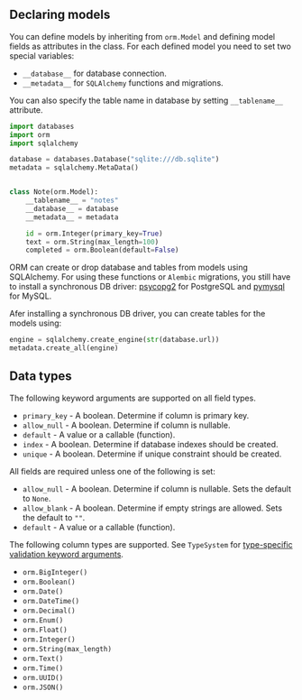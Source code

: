## Declaring models

You can define models by inheriting from `orm.Model` and
defining model fields as attributes in the class.
For each defined model you need to set two special variables:

* `__database__` for database connection.
* `__metadata__` for `SQLAlchemy` functions and migrations.

You can also specify the table name in database by setting `__tablename__` attribute.

```python
import databases
import orm
import sqlalchemy

database = databases.Database("sqlite:///db.sqlite")
metadata = sqlalchemy.MetaData()


class Note(orm.Model):
    __tablename__ = "notes"
    __database__ = database
    __metadata__ = metadata

    id = orm.Integer(primary_key=True)
    text = orm.String(max_length=100)
    completed = orm.Boolean(default=False)
```

ORM can create or drop database and tables from models using SQLAlchemy.
For using these functions or `Alembic` migrations, you still have to
install a synchronous DB driver: [psycopg2][psycopg2] for PostgreSQL and [pymysql][pymysql] for MySQL.

Afer installing a synchronous DB driver, you can create tables for the models using:

```python
engine = sqlalchemy.create_engine(str(database.url))
metadata.create_all(engine)
```

## Data types

The following keyword arguments are supported on all field types.

* `primary_key` - A boolean. Determine if column is primary key.
* `allow_null` - A boolean. Determine if column is nullable.
* `default` - A value or a callable (function).
* `index` - A boolean. Determine if database indexes should be created.
* `unique` - A boolean. Determine if unique constraint should be created.

All fields are required unless one of the following is set:

* `allow_null` - A boolean. Determine if column is nullable. Sets the default to `None`.
* `allow_blank` - A boolean. Determine if empty strings are allowed. Sets the default to `""`.
* `default` - A value or a callable (function).

The following column types are supported.
See `TypeSystem` for [type-specific validation keyword arguments][typesystem-fields].

* `orm.BigInteger()`
* `orm.Boolean()`
* `orm.Date()`
* `orm.DateTime()`
* `orm.Decimal()`
* `orm.Enum()`
* `orm.Float()`
* `orm.Integer()`
* `orm.String(max_length)`
* `orm.Text()`
* `orm.Time()`
* `orm.UUID()`
* `orm.JSON()`

[psycopg2]: https://www.psycopg.org/
[pymysql]: https://github.com/PyMySQL/PyMySQL
[typesystem-fields]: https://www.encode.io/typesystem/fields/
